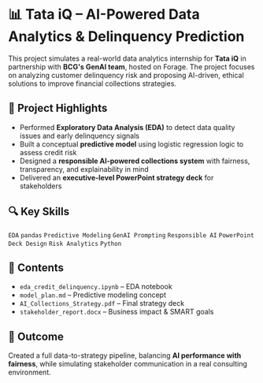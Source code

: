 # 📊 Tata iQ – AI-Powered Data Analytics & Delinquency Prediction

This project simulates a real-world data analytics internship for **Tata iQ** in partnership with **BCG's GenAI team**, hosted on Forage. The project focuses on analyzing customer delinquency risk and proposing AI-driven, ethical solutions to improve financial collections strategies.

## 🧠 Project Highlights
- Performed **Exploratory Data Analysis (EDA)** to detect data quality issues and early delinquency signals
- Built a conceptual **predictive model** using logistic regression logic to assess credit risk
- Designed a **responsible AI-powered collections system** with fairness, transparency, and explainability in mind
- Delivered an **executive-level PowerPoint strategy deck** for stakeholders

## 🔍 Key Skills
`EDA` `pandas` `Predictive Modeling` `GenAI Prompting` `Responsible AI` `PowerPoint Deck Design` `Risk Analytics` `Python`

## 📂 Contents
- `eda_credit_delinquency.ipynb` – EDA notebook
- `model_plan.md` – Predictive modeling concept
- `AI_Collections_Strategy.pdf` – Final strategy deck
- `stakeholder_report.docx` – Business impact & SMART goals

## 🏁 Outcome
Created a full data-to-strategy pipeline, balancing **AI performance with fairness**, while simulating stakeholder communication in a real consulting environment.
